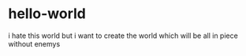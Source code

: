 # hello-world
i hate this world
but i want to create the world which will be all in piece without enemys
